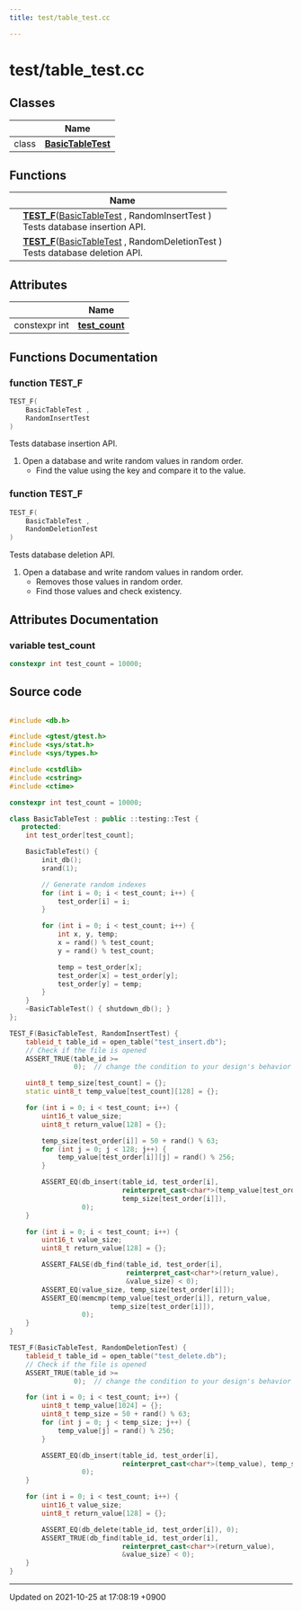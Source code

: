 ```yaml
---
title: test/table_test.cc

---
```


# test/table_test.cc



## Classes

|                | Name           |
| -------------- | -------------- |
| class | **[BasicTableTest](/Classes/classBasicTableTest)**  |

## Functions

|                | Name           |
| -------------- | -------------- |
| | **[TEST_F](/Modules/group__TestCode#function-test-f)**(<a href="/Classes/classBasicTableTest">BasicTableTest</a> , RandomInsertTest )<br>Tests database insertion API.  |
| | **[TEST_F](/Modules/group__TestCode#function-test-f)**(<a href="/Classes/classBasicTableTest">BasicTableTest</a> , RandomDeletionTest )<br>Tests database deletion API.  |

## Attributes

|                | Name           |
| -------------- | -------------- |
| constexpr int | **[test_count](/Modules/group__TestCode#variable-test-count)**  |


## Functions Documentation

### function TEST_F

```cpp
TEST_F(
    BasicTableTest ,
    RandomInsertTest 
)
```

Tests database insertion API. 



1. Open a database and write random values in random order.
    * Find the value using the key and compare it to the value. 


### function TEST_F

```cpp
TEST_F(
    BasicTableTest ,
    RandomDeletionTest 
)
```

Tests database deletion API. 



1. Open a database and write random values in random order.
    * Removes those values in random order.
    * Find those values and check existency. 



## Attributes Documentation

### variable test_count

```cpp
constexpr int test_count = 10000;
```



## Source code

```cpp

#include <db.h>

#include <gtest/gtest.h>
#include <sys/stat.h>
#include <sys/types.h>

#include <cstdlib>
#include <cstring>
#include <ctime>

constexpr int test_count = 10000;

class BasicTableTest : public ::testing::Test {
   protected:
    int test_order[test_count];

    BasicTableTest() {
        init_db();
        srand(1);

        // Generate random indexes
        for (int i = 0; i < test_count; i++) {
            test_order[i] = i;
        }

        for (int i = 0; i < test_count; i++) {
            int x, y, temp;
            x = rand() % test_count;
            y = rand() % test_count;

            temp = test_order[x];
            test_order[x] = test_order[y];
            test_order[y] = temp;
        }
    }
    ~BasicTableTest() { shutdown_db(); }
};

TEST_F(BasicTableTest, RandomInsertTest) {
    tableid_t table_id = open_table("test_insert.db");
    // Check if the file is opened
    ASSERT_TRUE(table_id >=
                0);  // change the condition to your design's behavior

    uint8_t temp_size[test_count] = {};
    static uint8_t temp_value[test_count][128] = {};

    for (int i = 0; i < test_count; i++) {
        uint16_t value_size;
        uint8_t return_value[128] = {};

        temp_size[test_order[i]] = 50 + rand() % 63;
        for (int j = 0; j < 128; j++) {
            temp_value[test_order[i]][j] = rand() % 256;
        }

        ASSERT_EQ(db_insert(table_id, test_order[i],
                            reinterpret_cast<char*>(temp_value[test_order[i]]),
                            temp_size[test_order[i]]),
                  0);
    }

    for (int i = 0; i < test_count; i++) {
        uint16_t value_size;
        uint8_t return_value[128] = {};

        ASSERT_FALSE(db_find(table_id, test_order[i],
                             reinterpret_cast<char*>(return_value),
                             &value_size) < 0);
        ASSERT_EQ(value_size, temp_size[test_order[i]]);
        ASSERT_EQ(memcmp(temp_value[test_order[i]], return_value,
                         temp_size[test_order[i]]),
                  0);
    }
}

TEST_F(BasicTableTest, RandomDeletionTest) {
    tableid_t table_id = open_table("test_delete.db");
    // Check if the file is opened
    ASSERT_TRUE(table_id >=
                0);  // change the condition to your design's behavior

    for (int i = 0; i < test_count; i++) {
        uint8_t temp_value[1024] = {};
        uint8_t temp_size = 50 + rand() % 63;
        for (int j = 0; j < temp_size; j++) {
            temp_value[j] = rand() % 256;
        }

        ASSERT_EQ(db_insert(table_id, test_order[i],
                            reinterpret_cast<char*>(temp_value), temp_size),
                  0);
    }

    for (int i = 0; i < test_count; i++) {
        uint16_t value_size;
        uint8_t return_value[128] = {};

        ASSERT_EQ(db_delete(table_id, test_order[i]), 0);
        ASSERT_TRUE(db_find(table_id, test_order[i],
                            reinterpret_cast<char*>(return_value),
                            &value_size) < 0);
    }
}
```


-------------------------------

Updated on 2021-10-25 at 17:08:19 +0900
